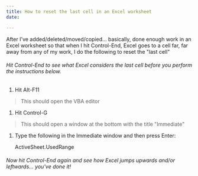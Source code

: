 ```yaml
---
title: How to reset the last cell in an Excel worksheet
date: 

---
```

After I've added/deleted/moved/copied... basically, done enough work in an Excel worksheet so that when I hit Control-End, Excel goes to a cell far, far away from any of my work, I do the following to reset the "last cell"

###### Hit Control-End to see what Excel considers the last cell before you perform the instructions below.

1. Hit Alt-F11

> This should open the VBA editor

1. Hit Control-G

> This should open a window at the bottom with the title "Immediate"

1. Type the following in the Immediate window and then press Enter:

    ActiveSheet.UsedRange

###### Now hit Control-End again and see how Excel jumps upwards and/or leftwards... you've done it!
